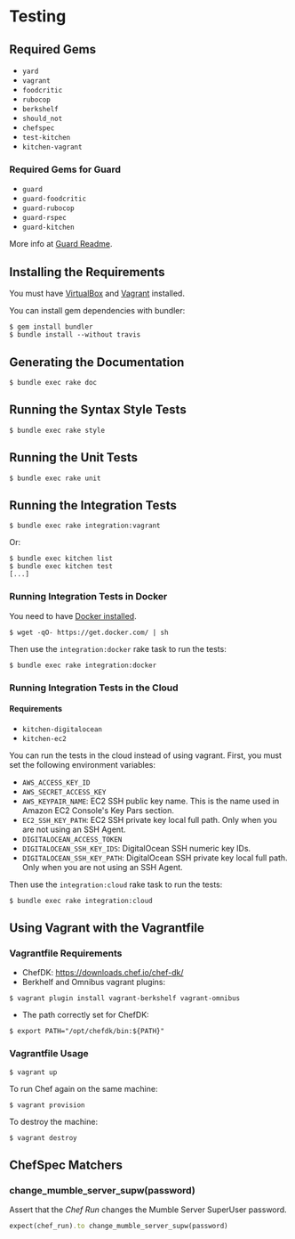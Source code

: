 Testing
=======

## Required Gems

* `yard`
* `vagrant`
* `foodcritic`
* `rubocop`
* `berkshelf`
* `should_not`
* `chefspec`
* `test-kitchen`
* `kitchen-vagrant`

### Required Gems for Guard

* `guard`
* `guard-foodcritic`
* `guard-rubocop`
* `guard-rspec`
* `guard-kitchen`

More info at [Guard Readme](https://github.com/guard/guard#readme).

## Installing the Requirements

You must have [VirtualBox](https://www.virtualbox.org/) and [Vagrant](http://www.vagrantup.com/) installed.

You can install gem dependencies with bundler:

    $ gem install bundler
    $ bundle install --without travis

## Generating the Documentation

    $ bundle exec rake doc

## Running the Syntax Style Tests

    $ bundle exec rake style

## Running the Unit Tests

    $ bundle exec rake unit

## Running the Integration Tests

    $ bundle exec rake integration:vagrant

Or:

    $ bundle exec kitchen list
    $ bundle exec kitchen test
    [...]

### Running Integration Tests in Docker

You need to have [Docker installed](https://docs.docker.com/installation/).

    $ wget -qO- https://get.docker.com/ | sh

Then use the `integration:docker` rake task to run the tests:

    $ bundle exec rake integration:docker

### Running Integration Tests in the Cloud

#### Requirements

* `kitchen-digitalocean`
* `kitchen-ec2`

You can run the tests in the cloud instead of using vagrant. First, you must set the following environment variables:

* `AWS_ACCESS_KEY_ID`
* `AWS_SECRET_ACCESS_KEY`
* `AWS_KEYPAIR_NAME`: EC2 SSH public key name. This is the name used in Amazon EC2 Console's Key Pars section.
* `EC2_SSH_KEY_PATH`: EC2 SSH private key local full path. Only when you are not using an SSH Agent.
* `DIGITALOCEAN_ACCESS_TOKEN`
* `DIGITALOCEAN_SSH_KEY_IDS`: DigitalOcean SSH numeric key IDs.
* `DIGITALOCEAN_SSH_KEY_PATH`: DigitalOcean SSH private key local full path. Only when you are not using an SSH Agent.

Then use the `integration:cloud` rake task to run the tests:

    $ bundle exec rake integration:cloud

## Using Vagrant with the Vagrantfile

### Vagrantfile Requirements

* ChefDK: https://downloads.chef.io/chef-dk/
* Berkhelf and Omnibus vagrant plugins:
```
$ vagrant plugin install vagrant-berkshelf vagrant-omnibus
```
* The path correctly set for ChefDK:
```
$ export PATH="/opt/chefdk/bin:${PATH}"
```

### Vagrantfile Usage

    $ vagrant up

To run Chef again on the same machine:

    $ vagrant provision

To destroy the machine:

    $ vagrant destroy

## ChefSpec Matchers

### change_mumble_server_supw(password)

Assert that the *Chef Run* changes the Mumble Server SuperUser password.

```ruby
expect(chef_run).to change_mumble_server_supw(password)
```
